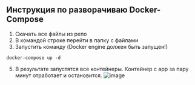 ## Инструкция по разворачиваю Docker-Compose

1. Скачать все файлы из репо
3. В командой строке перейти в папку с файлами
4. Запустить команду (Docker engine должен быть запущен!)
```
docker-compose up -d
```
5. В результате запустятся все контейнеры. Контейнер с app за пару минут отработает и остановится.
![image](https://github.com/Nastya224/1_T_Data_Data_engineer/assets/94219446/cec6c1b5-64b1-416b-8e84-5874946ce437)
